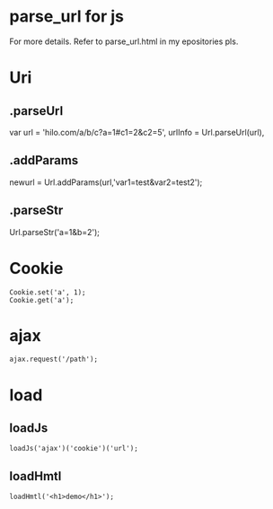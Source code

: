 parse_url for js
=============
For more details. Refer to parse_url.html in my epositories pls.

# Uri
## .parseUrl
var url = 'hilo.com/a/b/c?a=1#c1=2&c2=5',
urlInfo = Url.parseUrl(url),

## .addParams
newurl = Url.addParams(url,'var1=test&var2=test2');

## .parseStr
Url.parseStr('a=1&b=2');

# Cookie
	Cookie.set('a', 1);
	Cookie.get('a');

# ajax
	ajax.request('/path');

# load

## loadJs
	loadJs('ajax')('cookie')('url');

## loadHmtl
	loadHmtl('<h1>demo</h1>');

